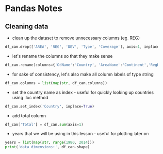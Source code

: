 # Pandas Notes

## Cleaning data

- clean up the dataset to remove unnecessary columns (eg. REG)

```python
df_can.drop(['AREA', 'REG', 'DEV', 'Type', 'Coverage'], axis=1, inplace=True)
```

- let's rename the columns so that they make sense

```python
df_can.rename(columns={'OdName':'Country', 'AreaName':'Continent','RegName':'Region'}, inplace=True)
```

- for sake of consistency, let's also make all column labels of type string

```python
df_can.columns = list(map(str, df_can.columns))
```

- set the country name as index - useful for quickly looking up countries using .loc method

```python
df_can.set_index('Country', inplace=True)
```

- add total column

```python
df_can['Total'] = df_can.sum(axis=1)
```

- years that we will be using in this lesson - useful for plotting later on

```python
years = list(map(str, range(1980, 2014)))
print('data dimensions:', df_can.shape)
```
